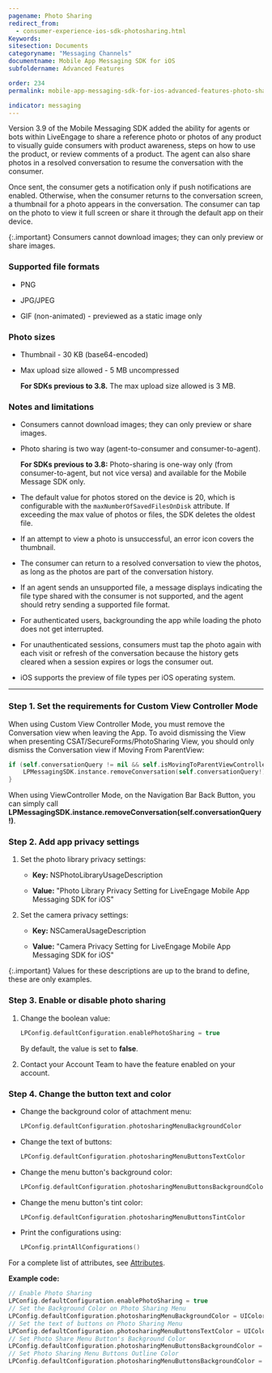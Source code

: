 ```yaml
---
pagename: Photo Sharing
redirect_from:
  - consumer-experience-ios-sdk-photosharing.html
Keywords:
sitesection: Documents
categoryname: "Messaging Channels"
documentname: Mobile App Messaging SDK for iOS
subfoldername: Advanced Features

order: 234
permalink: mobile-app-messaging-sdk-for-ios-advanced-features-photo-sharing.html

indicator: messaging
---
```


Version 3.9 of the Mobile Messaging SDK added the ability for agents or bots within LiveEngage to share a reference photo or photos of any product to visually guide consumers with product awareness, steps on how to use the product, or review comments of a product. The agent can also share photos in a resolved conversation to resume the conversation with the consumer. 

Once sent, the consumer gets a notification only if push notifications are enabled. Otherwise, when the consumer returns to the conversation screen, a thumbnail for a photo appears in the conversation. The consumer can tap on the photo to view it full screen or share it through the default app on their device.  

{:.important}
Consumers cannot download images; they can only preview or share images. 


### Supported file formats

- PNG

- JPG/JPEG

- GIF (non-animated) - previewed as a static image only


### Photo sizes

- Thumbnail - 30 KB (base64-encoded)

- Max upload size allowed - 5 MB uncompressed 
   
   **For SDKs previous to 3.8.** The max upload size allowed is 3 MB. 

### Notes and limitations

- Consumers cannot download images; they can only preview or share images.  

- Photo sharing is two way (agent-to-consumer and consumer-to-agent). 

   **For SDKs previous to 3.8:** Photo-sharing is one-way only (from consumer-to-agent, but not vice versa) and available for the Mobile Message SDK only.

- The default value for photos stored on the device is 20, which is configurable with the `maxNumberOfSavedFilesOnDisk` attribute.  If exceeding the max value of photos or files, the SDK deletes the oldest file.

- If an attempt to view a photo is unsuccessful, an error icon covers the thumbnail.  

- The consumer can return to a resolved conversation to view the photos, as long as the photos are part of the conversation history.

- If an agent sends an unsupported file, a message displays indicating the file type shared with the consumer is not supported, and the agent should retry sending a supported file format.

- For authenticated users, backgrounding the app while loading the photo does not get interrupted. 

- For unauthenticated sessions, consumers must tap the photo again with each visit or refresh of the conversation because the history gets cleared when a session expires or logs the consumer out.

- iOS supports the preview of file types per iOS operating system.

---

### Step 1. Set the requirements for Custom View Controller Mode 
When using Custom View Controller Mode, you must remove the Conversation view when leaving the App. To avoid dismissing the View when presenting CSAT/SecureForms/PhotoSharing View, you should only dismiss the Conversation view if Moving From ParentView:

```swift
if (self.conversationQuery != nil && self.isMovingToParentViewController){
    LPMessagingSDK.instance.removeConversation(self.conversationQuery!)
}
```

When using ViewController Mode, on the Navigation Bar Back Button, you can simply call **LPMessagingSDK.instance.removeConversation(self.conversationQuery!)**.



### Step 2. Add app privacy settings

1. Set the photo library privacy settings:
   
   - **Key:** NSPhotoLibraryUsageDescription
   
   - **Value:** "Photo Library Privacy Setting for LiveEngage Mobile App Messaging SDK for iOS"

2. Set the camera privacy settings:
   
   - **Key:** NSCameraUsageDescription
   
   - **Value:** "Camera Privacy Setting for LiveEngage Mobile App Messaging SDK for iOS"

{:.important}
Values for these descriptions are up to the brand to define, these are only examples.

### Step 3. Enable or disable photo sharing


1. Change the boolean value:

   ```swift
   LPConfig.defaultConfiguration.enablePhotoSharing = true
   ```
   By default, the value is set to **false**.

2. Contact your Account Team to have the feature enabled on your account.

### Step 4. Change the button text and color

- Change the background color of attachment menu:

   ```swift
   LPConfig.defaultConfiguration.photosharingMenuBackgroundColor
   ```

- Change the text of buttons:

   ```swift
   LPConfig.defaultConfiguration.photosharingMenuButtonsTextColor
   ```

- Change the menu button's background color:

   ```swift
   LPConfig.defaultConfiguration.photosharingMenuButtonsBackgroundColor
   ```

- Change the menu button's tint color:

   ```swift
   LPConfig.defaultConfiguration.photosharingMenuButtonsTintColor
   ```

- Print the configurations using:

   ```swift
   LPConfig.printAllConfigurations()
   ```

For a complete list of attributes, see [Attributes](consumer-experience-ios-sdk-attributes.html#photo-sharing).

**Example code:**  

```swift
// Enable Photo Sharing
LPConfig.defaultConfiguration.enablePhotoSharing = true
// Set the Background Color on Photo Sharing Menu
LPConfig.defaultConfiguration.photosharingMenuBackgroundColor = UIColor.lightGray
// Set the text of buttons on Photo Sharing Menu
LPConfig.defaultConfiguration.photosharingMenuButtonsTextColor = UIColor.white
// Set Photo Share Menu Button's Background Color
LPConfig.defaultConfiguration.photosharingMenuButtonsBackgroundColor = UIColor.white
// Set Photo Sharing Menu Buttons Outline Color
LPConfig.defaultConfiguration.photosharingMenuButtonsBackgroundColor = UIColor.lightGray
```

